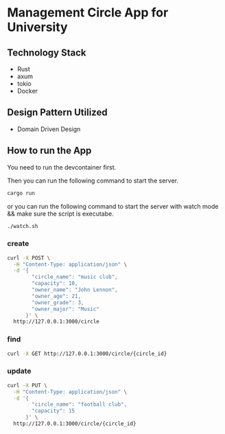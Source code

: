 # Management  Circle App for University

## Technology Stack

- Rust
- axum
- tokio
- Docker

## Design Pattern Utilized
- Domain Driven Design

## How to run the App

You need to run the devcontainer first.

Then you can run the following command to start the server.

```bash
cargo run
```
or you can run the following command to start the server with watch mode && make sure the script is executabe.

```bash
./watch.sh
```

### create 
```bash
curl -X POST \
  -H "Content-Type: application/json" \
  -d '{
        "circle_name": "music club",
        "capacity": 10,
        "owner_name": "John Lennon",
        "owner_age": 21,
        "owner_grade": 3,
        "owner_major": "Music"
      }' \
  http://127.0.0.1:3000/circle
```

### find
```bash
curl -X GET http://127.0.0.1:3000/circle/{circle_id}
``` 

### update
```bash
curl -X PUT \
  -H "Content-Type: application/json" \
  -d '{
        "circle_name": "football club",
        "capacity": 15
      }' \
  http://127.0.0.1:3000/circle/{circle_id}
```
